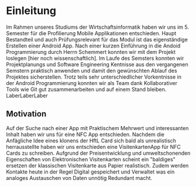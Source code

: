 # Einleitung
Im Rahmen unseres Studiums der Wirtschaftsinformatik haben wir uns im 5. Semester für die Profilierung Mobile Applikationen entschieden. Haupt Bestandteil und auch Prüfungsrelevant für das Modul ist das eigenständige Erstellen einer Android App. Nach einer kurzen Einführung in die Andoid Programmierung durch Herrn Schemmert konnten wir mit dem Projekt loslegen [hier noch wissenschaftlich].
Im Laufe des Semsters konnten wir Projektplanungs und Software Engineering Kentnisse aus den vergangenen Semstern praktisch anwenden und damit den gewünschten Ablauf des Projektes sicherstellen.
Trotz teils sehr unterschiedlicher Vorkentnisse in der Android Programmierung konnten wir als Team dank Kollaborativer Tools wie Git gut zusammenarbeiten und auf einem Stand bleiben.
LaberLaberLaber

## Motivation 
Auf der Suche nach einer App mit Praktischem Mehrwert und interessanten Inhalt haben wir uns für eine NFC App entschieden. Nachdem die Anfägliche Idee eines klonens der HftL Card sich bald als unrealistisch herrausstellte haben wir uns entschieden eine VisitenkartenApp für NFC Cards zu schreiben.
Aufgrund der Preisentwicklung und umweltschonenden Eigenschaften von Elektronischen Visitenkarten scheint ein "baldiges" ersetzen der klassischen Visitenkarte aus Papier realistisch. Zudem werden Kontakte heute in der Regel Digital gespeichert und Verwaltet was ein analoges Austauschen von Daten unnötig Redundant macht.

